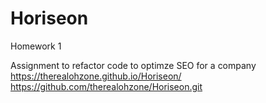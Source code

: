 # Horiseon

Homework 1 

Assignment to refactor code to optimze SEO for a company
https://therealohzone.github.io/Horiseon/
https://github.com/therealohzone/Horiseon.git